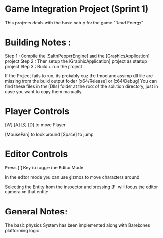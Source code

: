 # Game Integration Project (Sprint 1)

This projects deals with the basic setup for the game "Dead Energy"


# Building Notes : 

Step 1 : Compile the [SaltnPepperEngine] and the [GraphicsApplication] project
Step 2 : Then setup the [GraphicApplication] project as startup project
Step 3 : Build + run the project

If the Project fails to run, its probably cuz the fmod and assimp dll file are missing from the build output folder [x64/Release] or [x64/Debug]
You can find these files in the [Dlls] folder at the root of the solution directory, just in case you want to copy them manually.

# Player Controls

[W] [A] [S] [D] to move Player

[MousePan] to look around
[Space] to jump

# Editor Controls
Press [`] Key to toggle the Editor Mode 
 
In the editor mode you can use gizmos to move characters around

Selecting the Entity from the inspector and pressing [F] will focus the editor camera on that entity

# General Notes: 

The basic physics System has been implemented along with Barebones platforming logic